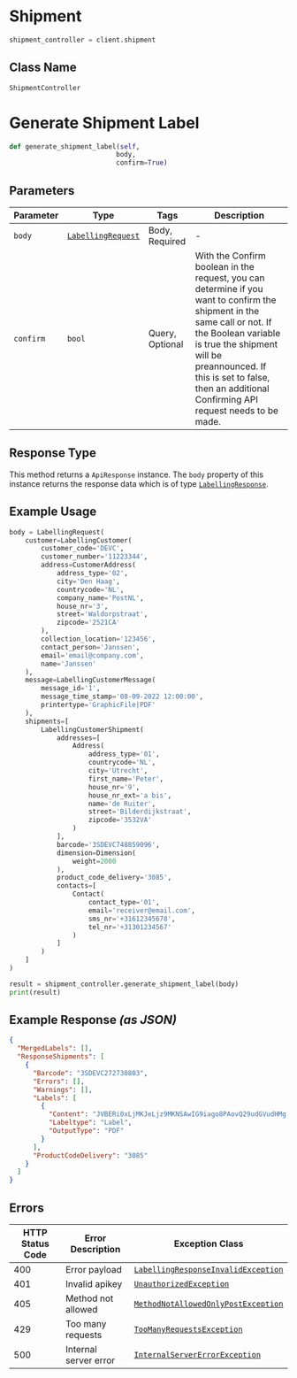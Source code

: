 # Shipment

```python
shipment_controller = client.shipment
```

## Class Name

`ShipmentController`


# Generate Shipment Label

```python
def generate_shipment_label(self,
                           body,
                           confirm=True)
```

## Parameters

| Parameter | Type | Tags | Description |
|  --- | --- | --- | --- |
| `body` | [`LabellingRequest`](../../doc/models/labelling-request.md) | Body, Required | - |
| `confirm` | `bool` | Query, Optional | With the Confirm boolean in the request, you can determine if you want to confirm the shipment in the same call or not. If the Boolean variable is true the shipment will be preannounced. If this is set to false, then an additional Confirming API request needs to be made. |

## Response Type

This method returns a `ApiResponse` instance. The `body` property of this instance returns the response data which is of type [`LabellingResponse`](../../doc/models/labelling-response.md).

## Example Usage

```python
body = LabellingRequest(
    customer=LabellingCustomer(
        customer_code='DEVC',
        customer_number='11223344',
        address=CustomerAddress(
            address_type='02',
            city='Den Haag',
            countrycode='NL',
            company_name='PostNL',
            house_nr='3',
            street='Waldorpstraat',
            zipcode='2521CA'
        ),
        collection_location='123456',
        contact_person='Janssen',
        email='email@company.com',
        name='Janssen'
    ),
    message=LabellingCustomerMessage(
        message_id='1',
        message_time_stamp='08-09-2022 12:00:00',
        printertype='GraphicFile|PDF'
    ),
    shipments=[
        LabellingCustomerShipment(
            addresses=[
                Address(
                    address_type='01',
                    countrycode='NL',
                    city='Utrecht',
                    first_name='Peter',
                    house_nr='9',
                    house_nr_ext='a bis',
                    name='de Ruiter',
                    street='Bilderdijkstraat',
                    zipcode='3532VA'
                )
            ],
            barcode='3SDEVC748859096',
            dimension=Dimension(
                weight=2000
            ),
            product_code_delivery='3085',
            contacts=[
                Contact(
                    contact_type='01',
                    email='receiver@email.com',
                    sms_nr='+31612345678',
                    tel_nr='+31301234567'
                )
            ]
        )
    ]
)

result = shipment_controller.generate_shipment_label(body)
print(result)
```

## Example Response *(as JSON)*

```json
{
  "MergedLabels": [],
  "ResponseShipments": [
    {
      "Barcode": "3SDEVC272730803",
      "Errors": [],
      "Warnings": [],
      "Labels": [
        {
          "Content": "JVBERi0xLjMKJeLjz9MKNSAwIG9iago8PAovQ29udGVudHMg[TRUNCATED]",
          "Labeltype": "Label",
          "OutputType": "PDF"
        }
      ],
      "ProductCodeDelivery": "3085"
    }
  ]
}
```

## Errors

| HTTP Status Code | Error Description | Exception Class |
|  --- | --- | --- |
| 400 | Error payload | [`LabellingResponseInvalidException`](../../doc/models/labelling-response-invalid-exception.md) |
| 401 | Invalid apikey | [`UnauthorizedException`](../../doc/models/unauthorized-exception.md) |
| 405 | Method not allowed | [`MethodNotAllowedOnlyPostException`](../../doc/models/method-not-allowed-only-post-exception.md) |
| 429 | Too many requests | [`TooManyRequestsException`](../../doc/models/too-many-requests-exception.md) |
| 500 | Internal server error | [`InternalServerErrorException`](../../doc/models/internal-server-error-exception.md) |


